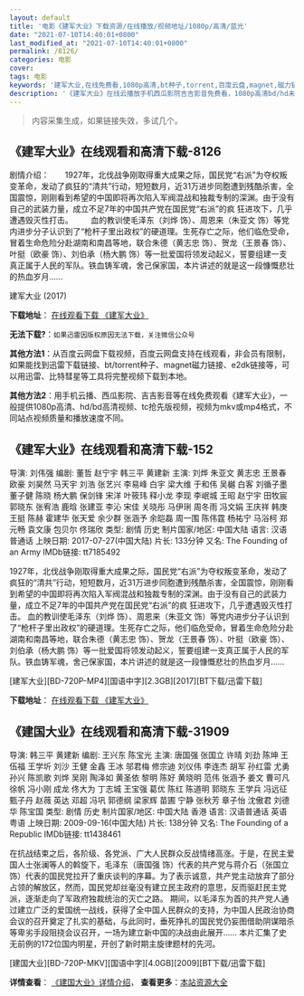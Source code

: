 ```yaml
---
layout: default
title: '电影《建军大业》下载资源/在线播放/视频地址/1080p/高清/蓝光'
date: "2021-07-10T14:40:01+0800"
last_modified_at: "2021-07-10T14:40:01+0800"
permalink: /8126/
categories: 电影
cover:
tags: 电影
keywords: '建军大业,在线免费看,1080p高清,bt种子,torrent,百度云盘,magnet,磁力链,迅雷下载资源'
description: '《建军大业》在线云播放手机西瓜影院吉吉影音免费看，1080p高清bd/hd未删减完整版和tc抢先枪版，mkv/mp4格式，附带bt/torrent种子、magnet/磁力链、百度云盘、网盘资源迅雷下载链接'
---
```


>内容采集生成，如果链接失效，多试几个。


## 《建军大业》在线观看和高清下载-8126

剧情介绍：　　1927年，北伐战争刚取得重大成果之际，国民党“右派”为夺权叛变革命，发动了疯狂的“清共”行动，短短数月，近31万进步同胞遭到残酷杀害，全国震惊，刚刚看到希望的中国即将再次陷入军阀混战和独裁专制的深渊。由于没有自己的武装力量，成立不足7年的中国共产党在国民党“右派”的疯 狂进攻下，几乎遭遇毁灭性打击。 　　血的教训使毛泽东（刘烨 饰）、周恩来（朱亚文 饰）等党内进步分子认识到了“枪杆子里出政权”的硬道理。生死存亡之际，他们临危受命，冒着生命危险分赴湖南和南昌等地，联合朱德（黄志忠 饰）、贺龙（王景春 饰）、叶挺（欧豪 饰）、刘伯承（杨大鹏 饰）等一批爱国将领发动起义，誓要组建一支真正属于人民的军队。铁血铸军魂，舍己保家国，本片讲述的就是这一段慷慨悲壮的热血岁月……


建军大业 (2017)

**下载地址**： [在线观看下载 《建军大业》](https://www.btbtdy.me/btdy/dy11535.html) 


**无法下载?**：`如果迅雷因版权原因无法下载，关注微信公众号 `

**其他方法1**：从百度云网盘下载视频，百度云网盘支持在线观看，非会员有限制，如果能找到迅雷下载链接、bt/torrent种子、magnet磁力链接、e2dk链接等，可以用迅雷、比特彗星等工具将完整视频下载到本地。

**其他方法2**：用手机云播、西瓜影院、吉吉影音等在线免费观看《建军大业》，一般提供1080p高清、hd/bd高清视频、tc抢先版视频，视频为mkv或mp4格式，不同站点视频质量和播放速度不同。


## 《建军大业》在线观看和高清下载-152

导演: 刘伟强 编剧: 董哲 赵宁宇 韩三平 黄建新 主演: 刘烨 朱亚文 黄志忠 王景春 欧豪 刘昊然 马天宇 刘浩 张艺兴 李易峰 白宇 梁大维 于和伟 吴樾 白客 刘循子墨 董子健 陈晓 杨大鹏 保剑锋 宋洋 叶筱玮 释小龙 李现 李岷城 王昭 赵宁宇 田牧宸 郭晓东 张宥浩 鹿晗 张建亚 李沁 宋佳 关晓彤 马伊琍 周冬雨 冯文娟 王庆祥 韩庚 王挺 陈赫 霍建华 张天爱 余少群 张涵予 余皑磊 周一围 陈伟霆 杨祐宁 马浴柯 郑元畅 袁文康 包贝尔 佟瑞欣 类型: 剧情 历史 制片国家/地区: 中国大陆 语言: 汉语普通话 上映日期: 2017-07-27(中国大陆) 片长: 133分钟 又名: The Founding of an Army IMDb链接: tt7185492

1927年，北伐战争刚取得重大成果之际，国民党“右派”为夺权叛变革命，发动了疯狂的“清共”行动，短短数月，近31万进步同胞遭到残酷杀害，全国震惊，刚刚看到希望的中国即将再次陷入军阀混战和独裁专制的深渊。由于没有自己的武装力量，成立不足7年的中国共产党在国民党“右派”的疯 狂进攻下，几乎遭遇毁灭性打击。 血的教训使毛泽东（刘烨 饰）、周恩来（朱亚文 饰）等党内进步分子认识到了“枪杆子里出政权”的硬道理。生死存亡之际，他们临危受命，冒着生命危险分赴湖南和南昌等地，联合朱德（黄志忠 饰）、贺龙（王景春 饰）、叶挺（欧豪 饰）、刘伯承（杨大鹏 饰）等一批爱国将领发动起义，誓要组建一支真正属于人民的军队。铁血铸军魂，舍己保家国，本片讲述的就是这一段慷慨悲壮的热血岁月……


[建军大业][BD-720P-MP4][国语中字][2.3GB][2017][BT下载/迅雷下载]

**下载地址**： [在线观看下载 《建军大业》](https://www.btdx8.com/torrent/jjdy_2017.html) 


## 《建国大业》在线观看和高清下载-31909

导演: 韩三平 黄建新 编剧: 王兴东 陈宝光 主演: 唐国强 张国立 许晴 刘劲 陈坤 王伍福 王学圻 刘沙 王健 金鑫 王冰 邬君梅 修宗迪 刘仪伟 李连杰 胡军 孙红雷 尤勇 孙兴 陈凯歌 刘烨 吴刚 陶泽如 黄圣依 黎明 陈好 黄晓明 范伟 张涵予 姜文 曹可凡 徐帆 冯小刚 成龙 佟大为 丁志城 王宝强 葛优 陈红 陈道明 郭晓东 王学兵 冯远征 甄子丹 赵薇 英达 邓超 冯巩 郭德纲 梁家辉 苗圃 宁静 张秋芳 章子怡 沈傲君 刘德华 陈宝国 类型: 剧情 历史 制片国家/地区: 中国大陆 香港 语言: 汉语普通话 英语 粤语 上映日期: 2009-09-16(中国大陆) 片长: 138分钟 又名: The Founding of a Republic IMDb链接: tt1438461

在抗战结束之后，各阶级、各党派、广大人民群众反战情绪高涨。于是，在民主爱国人士张澜等人的斡旋下，毛泽东（唐国强 饰）代表的共产党与蒋介石（张国立 饰）代表的国民党拉开了重庆谈判的序幕。为了表示诚意，共产党主动放弃了部分占领的解放区，然而，国民党却丝毫没有建立民主政府的意思，反而驱赶民主党派，逐渐走向了军政府独裁统治的灭亡之路。 期间，以毛泽东为首的共产党人通过建立广泛的爱国统一战线，获得了全中国人民群众的支持，为中国人民政治协商会议的召开奠定了扎实的基础，与此同时，垂死挣扎的国民党仍妄图借助阴谋暗杀等卑劣手段阻挠会议召开，一场为建立新中国的决战由此展开…… 本片汇集了史无前例的172位国内明星，开创了新时期主旋律题材的先河。


[建国大业][BD-720P-MKV][国语中字][4.0GB][2009][BT下载/迅雷下载]

**详情查看**： [《建国大业》详情介绍](/movie/31909/)， **查看更多**：[本站资源大全](/movie/t/all/)

